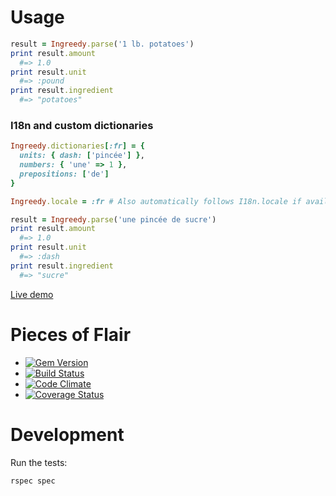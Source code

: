 # Usage

```ruby
result = Ingreedy.parse('1 lb. potatoes')
print result.amount
  #=> 1.0
print result.unit
  #=> :pound
print result.ingredient
  #=> "potatoes"
```

### I18n and custom dictionaries

```ruby
Ingreedy.dictionaries[:fr] = { 
  units: { dash: ['pincée'] }, 
  numbers: { 'une' => 1 }, 
  prepositions: ['de'] 
}

Ingreedy.locale = :fr # Also automatically follows I18n.locale if available

result = Ingreedy.parse('une pincée de sucre')
print result.amount
  #=> 1.0
print result.unit
  #=> :dash
print result.ingredient
  #=> "sucre"
```

[Live demo](http://hangryingreedytest.herokuapp.com/)

# Pieces of Flair
- [![Gem Version](https://badge.fury.io/rb/ingreedy.svg)](http://badge.fury.io/rb/ingreedy)
- [![Build Status](https://secure.travis-ci.org/iancanderson/ingreedy.svg?branch=master)](http://travis-ci.org/iancanderson/ingreedy)
- [![Code Climate](https://codeclimate.com/github/iancanderson/ingreedy.svg)](https://codeclimate.com/github/iancanderson/ingreedy)
- [![Coverage Status](https://coveralls.io/repos/iancanderson/ingreedy/badge.svg)](https://coveralls.io/r/iancanderson/ingreedy)

# Development

Run the tests:
```
rspec spec
```
